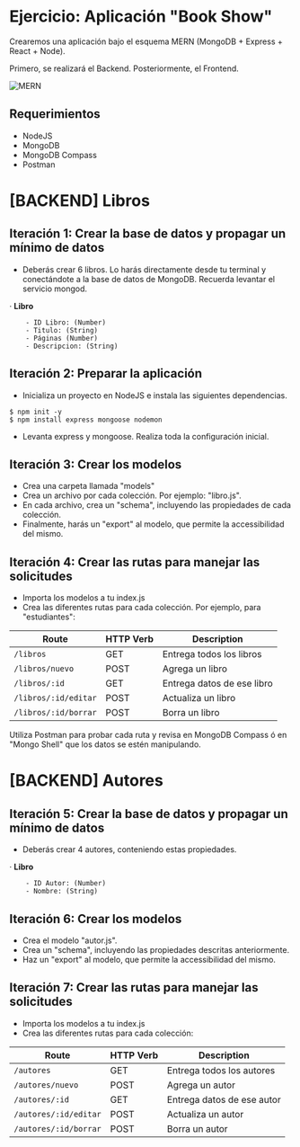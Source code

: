 # Ejercicio: Aplicación "Book Show"

Crearemos una aplicación bajo el esquema MERN (MongoDB + Express + React + Node).

Primero, se realizará el Backend. Posteriormente, el Frontend.


![MERN](https://i.imgur.com/6X55Qbo.png)

## Requerimientos
- NodeJS
- MongoDB
- MongoDB Compass
- Postman

# [BACKEND] Libros

## Iteración 1: Crear la base de datos y propagar un mínimo de datos

- Deberás crear 6 libros. Lo harás directamente desde tu terminal y conectándote a la base de datos 
de MongoDB. Recuerda levantar el servicio mongod.

· **Libro**
``` 
    - ID Libro: (Number)
    - Titulo: (String)
    - Páginas (Number)
    - Descripcion: (String)
```


## Iteración 2: Preparar la aplicación

- Inicializa un proyecto en NodeJS e instala las siguientes dependencias.

```
$ npm init -y
$ npm install express mongoose nodemon
```

- Levanta express y mongoose. Realiza toda la configuración inicial.


## Iteración 3: Crear los modelos

- Crea una carpeta llamada "models" 
- Crea un archivo por cada colección. Por ejemplo: "libro.js".
- En cada archivo, crea un "schema", incluyendo las propiedades de cada colección. 
- Finalmente, harás un "export" al modelo, que permite la accessibilidad del mismo.

## Iteración 4: Crear las rutas para manejar las solicitudes

- Importa los modelos a tu index.js
- Crea las diferentes rutas para cada colección. Por ejemplo, para "estudiantes":

|   Route   | HTTP Verb |   Description   |
|-----------|-----------|-----------------|
| `/libros` |    GET    | Entrega todos los libros |
| `/libros/nuevo` |    POST    | Agrega un libro |
| `/libros/:id` |    GET    | Entrega datos de ese libro |
| `/libros/:id/editar` |    POST    | Actualiza un libro |
| `/libros/:id/borrar` |    POST    | Borra un libro |


Utiliza Postman para probar cada ruta y revisa en MongoDB Compass ó en "Mongo Shell" que los datos se estén manipulando.


# [BACKEND] Autores

## Iteración 5: Crear la base de datos y propagar un mínimo de datos

- Deberás crear 4 autores, conteniendo estas propiedades.

· **Libro**
```
    - ID Autor: (Number)
    - Nombre: (String)
```


## Iteración 6: Crear los modelos

- Crea el modelo "autor.js".
- Crea un "schema", incluyendo las propiedades descritas anteriormente.
- Haz un "export" al modelo, que permite la accessibilidad del mismo.

## Iteración 7: Crear las rutas para manejar las solicitudes

- Importa los modelos a tu index.js
- Crea las diferentes rutas para cada colección:

|   Route   | HTTP Verb |   Description   |
|-----------|-----------|-----------------|
| `/autores` |    GET    | Entrega todos los autores |
| `/autores/nuevo` |    POST    | Agrega un autor |
| `/autores/:id` |    GET    | Entrega datos de ese autor |
| `/autores/:id/editar` |    POST    | Actualiza un autor |
| `/autores/:id/borrar` |    POST    | Borra un autor |

